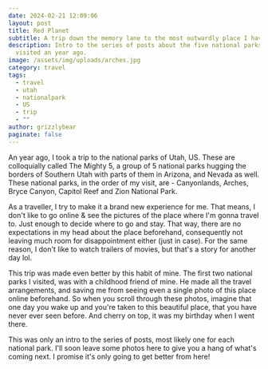 ```yaml
---
date: 2024-02-21 12:09:06
layout: post
title: Red Planet
subtitle: A trip down the memory lane to the most outwardly place I have visited so far
description: Intro to the series of posts about the five national parks I
  visited an year ago.
image: /assets/img/uploads/arches.jpg
category: travel
tags:
  - travel
  - utah
  - nationalpark
  - US
  - trip
  - ""
author: grizzlybear
paginate: false
---
```

A﻿n year ago, I took a trip to the national parks of Utah, US. These are colloquially called The Mighty 5, a group of 5 national parks hugging the borders of Southern Utah with parts of them in Arizona, and Nevada as well. These national parks, in the order of my visit, are - Canyonlands, Arches, Bryce Canyon, Capitol Reef and Zion National Park.

A﻿s a traveller, I try to make it a brand new experience for me. That means, I don't like to go online & see the pictures of the place where I'm gonna travel to. Just enough to decide where to go and stay. That way, there are no expectations in my head about the place beforehand, consequently not leaving much room for disappointment either (just in case). For the same reason, I don't like to watch trailers of movies, but that's a story for another day lol. 

T﻿his trip was made even better by this habit of mine. The first two national parks I visited, was with a childhood friend of mine. He made all the travel arrangements, and saving me from seeing even a single photo of this place online beforehand. So when you scroll through these photos, imagine that one day you wake up and you're taken to this beautiful place, that you have never ever seen before. And cherry on top, it was my birthday when I went there.

This was only an intro to the series of posts﻿, most likely one for each national park. I'll soon leave some photos here to give you a hang of what's coming next. I promise it's only going to get better from here!